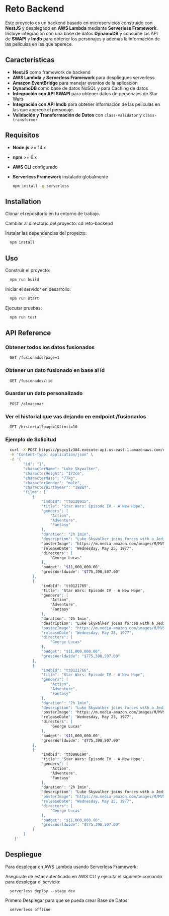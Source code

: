 # Reto Backend

Este proyecto es un backend basado en microservicios construido con **NestJS** y desplegado en **AWS Lambda** mediante **Serverless Framework**. Incluye integración con una base de datos **DynamoDB** y consume las API de **SWAPI** y **Imdb** para obtener los personajes y ademas la información de las películas en las que aperece.


## Características

- **NestJS** como framework de backend
- **AWS Lambda** y **Serverless Framework** para despliegues serverless
- **Amazon EventBridge** para manejar eventos de la aplicación
- **DynamoDB** como base de datos NoSQL y para Caching de datos
- **Integración con API SWAPI** para obtener datos de personajes de Star Wars
- **Integración con API Imdb** para obtener información de las películas en las que aperece el personaje.
- **Validación y Transformación de Datos** con `class-validator` y `class-transformer`

## Requisitos

- **Node.js** >= 14.x
- **npm** >= 6.x
- **AWS CLI** configurado
- **Serverless Framework** instalado globalmente

  ```bash
  npm install -g serverless

  
## Installation

Clonar el repositorio en tu entorno de trabajo.

Cambiar al directorio del proyecto: cd reto-backend

Instalar las dependencias del proyecto:
```bash
  npm install
```
    
## Uso

Construir el proyecto:

```bash
  npm run build
```

Iniciar el servidor en desarrollo:

```bash
  npm run start
```
Ejecutar pruebas:

```bash
  npm run test
```


## API Reference

### Obtener todos los datos fusionados
```http
  GET /fusionados?page=1
```

### Obtener un dato fusionado en base al id
```http
  GET /fusionados/:id
```

### Guardar un dato personalizado
```http
  POST /almacenar
```

### Ver el historial que vas dejando en endpoint /fusionados
```http
  GET /historial?page=1&limit=10
```

### Ejemplo de Solicitud

```bash
  curl -X POST https://psgcy1z384.execute-api.us-east-1.amazonaws.com/dev/fusionados/1 \
  -H "Content-Type: application/json" \
  -d '{
        "id": "1",
        "characterName": "Luke Skywalker",
        "characterHeight": "172cm",
        "characterMass": "77kg",
        "characterGender": "male",
        "characterBirthyear": "19BBY",
        "films": [
            {
                "imdbId": "tt0120915",
                "title": "Star Wars: Episode IV - A New Hope",
                "genders": [
                    "Action",
                    "Adventure",
                    "Fantasy"
                ],
                "duration": "2h 1min",
                "description": "Luke Skywalker joins forces with a Jedi Knight, a cocky pilot, a Wookiee and two droids to save the galaxy from the Empire's world-destroying battle station, while also attempting to rescue Princess Leia from the mysterious Darth Vader.",
                "posterImage": "https://m.media-amazon.com/images/M/MV5BOGUwMDk0Y2MtNjBlNi00NmRiLTk2MWYtMGMyMDlhYmI4ZDBjXkEyXkFqcGc@._V1_.jpg",
                "releaseDate": "Wednesday, May 25, 1977",
                "directors": [
                    "George Lucas"
                ],
                "budget": "$11,000,000.00",
                "grossWorldwide": "$775,398,507.00"
            },
            {
                "imdbId": "tt0121765",
                "title": "Star Wars: Episode IV - A New Hope",
                "genders": [
                    "Action",
                    "Adventure",
                    "Fantasy"
                ],
                "duration": "2h 1min",
                "description": "Luke Skywalker joins forces with a Jedi Knight, a cocky pilot, a Wookiee and two droids to save the galaxy from the Empire's world-destroying battle station, while also attempting to rescue Princess Leia from the mysterious Darth Vader.",
                "posterImage": "https://m.media-amazon.com/images/M/MV5BOGUwMDk0Y2MtNjBlNi00NmRiLTk2MWYtMGMyMDlhYmI4ZDBjXkEyXkFqcGc@._V1_.jpg",
                "releaseDate": "Wednesday, May 25, 1977",
                "directors": [
                    "George Lucas"
                ],
                "budget": "$11,000,000.00",
                "grossWorldwide": "$775,398,507.00"
            },
            {
                "imdbId": "tt0121766",
                "title": "Star Wars: Episode IV - A New Hope",
                "genders": [
                    "Action",
                    "Adventure",
                    "Fantasy"
                ],
                "duration": "2h 1min",
                "description": "Luke Skywalker joins forces with a Jedi Knight, a cocky pilot, a Wookiee and two droids to save the galaxy from the Empire's world-destroying battle station, while also attempting to rescue Princess Leia from the mysterious Darth Vader.",
                "posterImage": "https://m.media-amazon.com/images/M/MV5BOGUwMDk0Y2MtNjBlNi00NmRiLTk2MWYtMGMyMDlhYmI4ZDBjXkEyXkFqcGc@._V1_.jpg",
                "releaseDate": "Wednesday, May 25, 1977",
                "directors": [
                    "George Lucas"
                ],
                "budget": "$11,000,000.00",
                "grossWorldwide": "$775,398,507.00"
            },
            {
                "imdbId": "tt0086190",
                "title": "Star Wars: Episode IV - A New Hope",
                "genders": [
                    "Action",
                    "Adventure",
                    "Fantasy"
                ],
                "duration": "2h 1min",
                "description": "Luke Skywalker joins forces with a Jedi Knight, a cocky pilot, a Wookiee and two droids to save the galaxy from the Empire's world-destroying battle station, while also attempting to rescue Princess Leia from the mysterious Darth Vader.",
                "posterImage": "https://m.media-amazon.com/images/M/MV5BOGUwMDk0Y2MtNjBlNi00NmRiLTk2MWYtMGMyMDlhYmI4ZDBjXkEyXkFqcGc@._V1_.jpg",
                "releaseDate": "Wednesday, May 25, 1977",
                "directors": [
                    "George Lucas"
                ],
                "budget": "$11,000,000.00",
                "grossWorldwide": "$775,398,507.00"
            }
        ]
    }'
```

## Despliegue

Para desplegar en AWS Lambda usando Serverless Framework:

Asegúrate de estar autenticado en AWS CLI y ejecuta el siguiente comando para desplegar el servicio:

```http
  serverless deploy --stage dev
```

Primero Desplegar para que se pueda crear Base de Datos

```http
  serverless offline
```